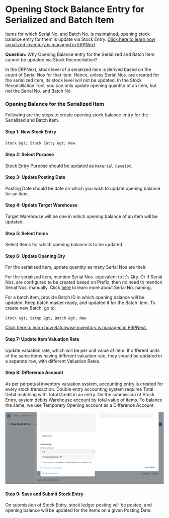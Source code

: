 
# Opening Stock Balance Entry for Serialized and Batch Item



Items for which Serial No. and Batch No. is maintained, opening stock balance entry for them is update via Stock Entry. [Click here to learn how serialized inventory is managed in ERPNext](/docs/en/stock/serial-no.html).


**Question:** Why Opening Balance entry for the Serialized and Batch Item cannot be updated via Stock Reconciliation?


In the ERPNext, stock level of a serialized item is derived based on the count of Serial Nos for that item. Hence, unless Serial Nos. are created for the serialized item, its stock level will not be updated. In the Stock Reconciliation Tool, you can only update opening quantity of an item, but not the Serial No. and Batch No.


### Opening Balance for the Serialized Item


Following are the steps to create opening stock balance entry for the Serialized and Batch item.


#### Step 1: New Stock Entry


`Stock &gt; Stock Entry &gt; New`


#### Step 2: Select Purpose


Stock Entry Purpose should be updated as `Material Receipt`.


#### Step 3: Update Posting Date


Posting Date should be date on which you wish to update opening balance for an item.


#### Step 4: Update Target Warehouse


Target Warehouse will be one in which opening balance of an item will be updated.


#### Step 5: Select Items


Select Items for which opening balance is to be updated.


#### Step 6: Update Opening Qty


For the serialized item, update quantity as many Serial Nos are their.


For the serialized item, mention Serial Nos. equivalent to it's Qty. Or if Serial Nos. are configured to be created based on Prefix, then no need to mention Serial Nos. manually. Click [here](/docs/en/stock/articles/serial-no-naming.html) to learn more about Serial No. naming.


For a batch item, provide Batch ID in which opening balance will be updated. Keep batch master ready, and updated it for the Batch Item. To create new Batch, go to:


`Stock &gt; Setup &gt; Batch &gt; New`


[Click here to learn how Batchwise inventory is managed in ERPNext.](/docs/en/stock/articles/managing-batch-wise-inventory.html)


#### Step 7: Update Item Valuation Rate


Update valuation rate, which will be per unit value of item. If different units of the same items having different valuation rate, they should be updated in a separate row, with different Valuation Rates.


#### Step 8: Difference Account


As per perpetual inventory valuation system, accounting entry is created for every stock transaction. Double entry accounting system requires Total Debit matching with Total Credit in an entry. On the submission of Stock Entry, system debits Warehouse account by total value of items. To balance the same, we use Temporary Opening account as a Difference Account.


![Difference Account](/files/difference-account-1.png)


#### Step 9: Save and Submit Stock Entry


On submission of Stock Entry, stock ledger posting will be posted, and opening balance will be updated for the items on a given Posting Date.











